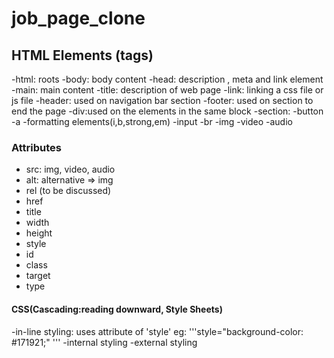 # job_page_clone
## HTML Elements (tags)
-html: roots
-body: body content
-head: description , meta and link element 
-main: main content 
-title: description of web page 
-link: linking a css file or js file 
-header: used on navigation bar section 
-footer: used on section to end the page 
-div:used on the elements in the same block 
-section:
-button
-a
-formatting elements(i,b,strong,em)
-input
-br 
-img
-video
-audio
### Attributes
- src: img, video, audio
- alt: alternative => img
- rel (to be discussed)
- href
- title
- width
- height
- style
- id
- class
- target
- type

#### CSS(Cascading:reading downward, Style Sheets)
-in-line styling: uses attribute of 'style'
eg:
'''style="background-color: #171921;" '''
-internal styling
-external styling 
